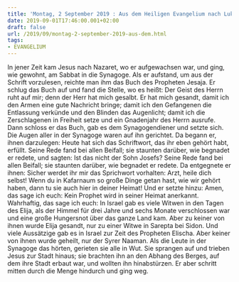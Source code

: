 ```yaml
---
title: 'Montag, 2 September 2019 : Aus dem Heiligen Evangelium nach Lukas - Lk 4,16-30.'
date: 2019-09-01T17:46:00.001+02:00
draft: false
url: /2019/09/montag-2-september-2019-aus-dem.html
tags: 
- EVANGELIUM
---
```


In jener Zeit kam Jesus nach Nazaret, wo er aufgewachsen war, und ging, wie gewohnt, am Sabbat in die Synagoge. Als er aufstand, um aus der Schrift vorzulesen, reichte man ihm das Buch des Propheten Jesaja. Er schlug das Buch auf und fand die Stelle, wo es heißt: Der Geist des Herrn ruht auf mir; denn der Herr hat mich gesalbt. Er hat mich gesandt, damit ich den Armen eine gute Nachricht bringe; damit ich den Gefangenen die Entlassung verkünde und den Blinden das Augenlicht; damit ich die Zerschlagenen in Freiheit setze und ein Gnadenjahr des Herrn ausrufe. Dann schloss er das Buch, gab es dem Synagogendiener und setzte sich. Die Augen aller in der Synagoge waren auf ihn gerichtet. Da begann er, ihnen darzulegen: Heute hat sich das Schriftwort, das ihr eben gehört habt, erfüllt. Seine Rede fand bei allen Beifall; sie staunten darüber, wie begnadet er redete, und sagten: Ist das nicht der Sohn Josefs? Seine Rede fand bei allen Beifall; sie staunten darüber, wie begnadet er redete. Da entgegnete er ihnen: Sicher werdet ihr mir das Sprichwort vorhalten: Arzt, heile dich selbst! Wenn du in Kafarnaum so große Dinge getan hast, wie wir gehört haben, dann tu sie auch hier in deiner Heimat! Und er setzte hinzu: Amen, das sage ich euch: Kein Prophet wird in seiner Heimat anerkannt. Wahrhaftig, das sage ich euch: In Israel gab es viele Witwen in den Tagen des Elija, als der Himmel für drei Jahre und sechs Monate verschlossen war und eine große Hungersnot über das ganze Land kam. Aber zu keiner von ihnen wurde Elija gesandt, nur zu einer Witwe in Sarepta bei Sidon. Und viele Aussätzige gab es in Israel zur Zeit des Propheten Elischa. Aber keiner von ihnen wurde geheilt, nur der Syrer Naaman. Als die Leute in der Synagoge das hörten, gerieten sie alle in Wut. Sie sprangen auf und trieben Jesus zur Stadt hinaus; sie brachten ihn an den Abhang des Berges, auf dem ihre Stadt erbaut war, und wollten ihn hinabstürzen. Er aber schritt mitten durch die Menge hindurch und ging weg.